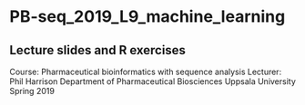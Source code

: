 # PB-seq_2019_L9_machine_learning

## Lecture slides and R exercises

Course: Pharmaceutical bioinformatics with sequence analysis 
Lecturer: Phil Harrison
Department of Pharmaceutical Biosciences
Uppsala University
Spring 2019
